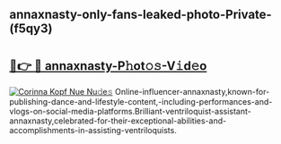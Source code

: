 ## annaxnasty-only-fans​-leaked-photo​-Private-(f5qy3)


# <h2><a href="https://mediaupload.pro?title=annaxnasty&ref=git">🔗👉 🔴 annaxnasty-P𝚑ot𝚘𝚜-V𝚒d𝚎o</a></h2>

[![Corinna Kopf Nue Nu𝚍e𝚜](https://i.imgur.com/0qMVB7G.gif)](https://mediaupload.pro?title=annaxnasty&ref=git)
Online-influencer-annaxnasty,known-for-publishing-dance-and-lifestyle-content,-including-performances-and-vlogs-on-social-media-platforms.Brilliant-ventriloquist-assistant-annaxnasty,celebrated-for-their-exceptional-abilities-and-accomplishments-in-assisting-ventriloquists.  